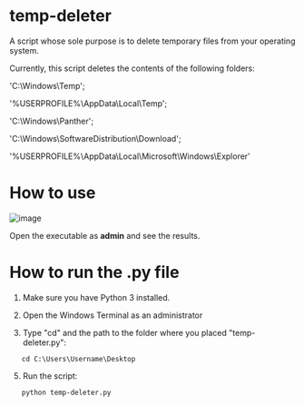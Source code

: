 # temp-deleter
A script whose sole purpose is to delete temporary files from your operating system.

Currently, this script deletes the contents of the following folders:

'C:\Windows\Temp';

'%USERPROFILE%\AppData\Local\Temp';

'C:\Windows\Panther';

'C:\Windows\SoftwareDistribution\Download';

'%USERPROFILE%\AppData\Local\Microsoft\Windows\Explorer'

# How to use
![image](https://github.com/giomascitelli/temp-deleter/assets/47045018/ace098e6-029d-463d-a81a-e88647069f55)

Open the executable as <b>admin</b> and see the results.

# How to run the .py file

1. Make sure you have Python 3 installed.

2. Open the Windows Terminal as an administrator

3. Type "cd" and the path to the folder where you placed "temp-deleter.py":

```
   cd C:\Users\Username\Desktop
```

5. Run the script:

```
   python temp-deleter.py
```
